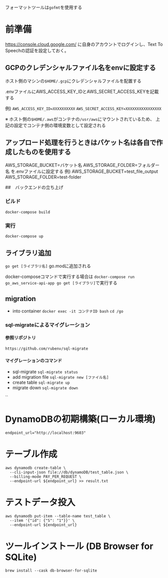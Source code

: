フォーマットツールは`gofmt`を使用する

# 前準備
https://console.cloud.google.com/
に自身のアカウントでログインし、Text To Speechの認証を設定しておく。

## GCPのクレデンシャルファイル名をenvに設定する
ホスト側のマシンの`$HOME/.gcp`にクレデンシャルファイルを配置する

.envファイルにAWS_ACCESS_KEY_IDとAWS_SECRET_ACCESS_KEYを記載する

例)
`AWS_ACCESS_KEY_ID=XXXXXXXXXX`
`AWS_SECRET_ACCESS_KEY=XXXXXXXXXXXXXXXX`

※ ホスト側の`$HOME/.aws`がコンテナの`/usr/aws`にマウントされているため、
上記の設定でコンテナ側の環境変数として設定される

## アップロード処理を行うときはバケット名は各自で作成したものを使用する
AWS_STORAGE_BUCKET=バケット名
AWS_STORAGE_FOLDER=フォルダー名
を.envファイルに設定する
例)
AWS_STORAGE_BUCKET=test_file_output
AWS_STORAGE_FOLDER=test-folder


##　バックエンドの立ち上げ
### ビルド
`docker-compose build`
### 実行
`docker-compose up`


## ライブラリ追加
`go get [ライブラリ名]`
go.modに追加される

docker-composeコマンドで実行する場合は
`docker-compose run go_aws_service-api-app go get [ライブラリ]`で実行する


## migration
* into container
`docker exec -it コンテナID bash`
`cd /go`

### sql-migrateによるマイグレーション
#### 参照リポジトリ
`https://github.com/rubenv/sql-migrate`

#### マイグレーションのコマンド
* sql-migrate
`sql-migrate status`
* add migration file
`sql-migrate new [ファイル名]`
* create table
`sql-migrate up`
* migrate down
`sql-migrate down`

``



# DynamoDBの初期構築(ローカル環境)
`endpoint_url="http://localhost:9603"`

# テーブル作成
```
aws dynamodb create-table \
  --cli-input-json file://db/dynamoDB/test_table.json \
  --billing-mode PAY_PER_REQUEST \
  --endpoint-url ${endpoint_url} >> result.txt
```
# テストデータ投入
```
aws dynamodb put-item --table-name test_table \
  --item '{"id": {"S": "1"}}' \
  --endpoint-url ${endpoint_url}
```

# ツールインストール (DB Browser for SQLite)
`brew install --cask db-browser-for-sqlite`
